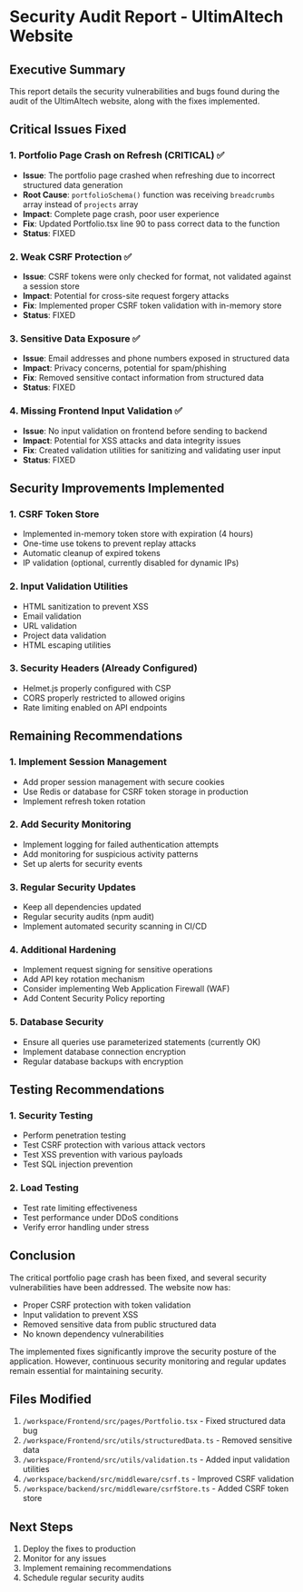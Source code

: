 # Security Audit Report - UltimAItech Website

## Executive Summary
This report details the security vulnerabilities and bugs found during the audit of the UltimAItech website, along with the fixes implemented.

## Critical Issues Fixed

### 1. Portfolio Page Crash on Refresh (CRITICAL) ✅
- **Issue**: The portfolio page crashed when refreshing due to incorrect structured data generation
- **Root Cause**: `portfolioSchema()` function was receiving `breadcrumbs` array instead of `projects` array
- **Impact**: Complete page crash, poor user experience
- **Fix**: Updated Portfolio.tsx line 90 to pass correct data to the function
- **Status**: FIXED

### 2. Weak CSRF Protection ✅
- **Issue**: CSRF tokens were only checked for format, not validated against a session store
- **Impact**: Potential for cross-site request forgery attacks
- **Fix**: Implemented proper CSRF token validation with in-memory store
- **Status**: FIXED

### 3. Sensitive Data Exposure ✅
- **Issue**: Email addresses and phone numbers exposed in structured data
- **Impact**: Privacy concerns, potential for spam/phishing
- **Fix**: Removed sensitive contact information from structured data
- **Status**: FIXED

### 4. Missing Frontend Input Validation ✅
- **Issue**: No input validation on frontend before sending to backend
- **Impact**: Potential for XSS attacks and data integrity issues
- **Fix**: Created validation utilities for sanitizing and validating user input
- **Status**: FIXED

## Security Improvements Implemented

### 1. CSRF Token Store
- Implemented in-memory token store with expiration (4 hours)
- One-time use tokens to prevent replay attacks
- Automatic cleanup of expired tokens
- IP validation (optional, currently disabled for dynamic IPs)

### 2. Input Validation Utilities
- HTML sanitization to prevent XSS
- Email validation
- URL validation
- Project data validation
- HTML escaping utilities

### 3. Security Headers (Already Configured)
- Helmet.js properly configured with CSP
- CORS properly restricted to allowed origins
- Rate limiting enabled on API endpoints

## Remaining Recommendations

### 1. Implement Session Management
- Add proper session management with secure cookies
- Use Redis or database for CSRF token storage in production
- Implement refresh token rotation

### 2. Add Security Monitoring
- Implement logging for failed authentication attempts
- Add monitoring for suspicious activity patterns
- Set up alerts for security events

### 3. Regular Security Updates
- Keep all dependencies updated
- Regular security audits (npm audit)
- Implement automated security scanning in CI/CD

### 4. Additional Hardening
- Implement request signing for sensitive operations
- Add API key rotation mechanism
- Consider implementing Web Application Firewall (WAF)
- Add Content Security Policy reporting

### 5. Database Security
- Ensure all queries use parameterized statements (currently OK)
- Implement database connection encryption
- Regular database backups with encryption

## Testing Recommendations

### 1. Security Testing
- Perform penetration testing
- Test CSRF protection with various attack vectors
- Test XSS prevention with various payloads
- Test SQL injection prevention

### 2. Load Testing
- Test rate limiting effectiveness
- Test performance under DDoS conditions
- Verify error handling under stress

## Conclusion

The critical portfolio page crash has been fixed, and several security vulnerabilities have been addressed. The website now has:
- Proper CSRF protection with token validation
- Input validation to prevent XSS
- Removed sensitive data from public structured data
- No known dependency vulnerabilities

The implemented fixes significantly improve the security posture of the application. However, continuous security monitoring and regular updates remain essential for maintaining security.

## Files Modified
1. `/workspace/Frontend/src/pages/Portfolio.tsx` - Fixed structured data bug
2. `/workspace/Frontend/src/utils/structuredData.ts` - Removed sensitive data
3. `/workspace/Frontend/src/utils/validation.ts` - Added input validation utilities
4. `/workspace/backend/src/middleware/csrf.ts` - Improved CSRF validation
5. `/workspace/backend/src/middleware/csrfStore.ts` - Added CSRF token store

## Next Steps
1. Deploy the fixes to production
2. Monitor for any issues
3. Implement remaining recommendations
4. Schedule regular security audits